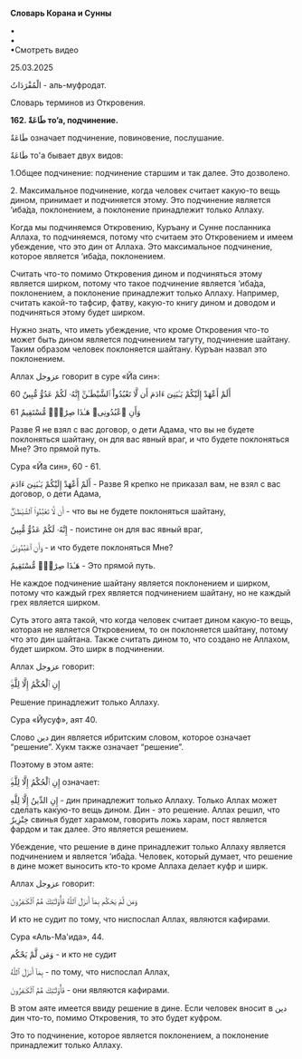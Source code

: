 **Словарь Корана и Сунны**  
  
  
•  
•  
•Смотреть видео  
  
25.03.2025  
  

الْمُفْرَدَاتُ - аль-муфродат.

Словарь терминов из Откровения. 

  

**162. طَاعَةٌ то’а, подчинение.**

طَاعَةٌ означает подчинение, повиновение, послушание. 

طَاعَةٌ то'а бывает двух видов:

1.Общее подчинение: подчинение старшим и так далее. Это дозволено. 

2\. Максимальное подчинение, когда человек считает какую-то вещь дином,
принимает и подчиняется этому. Это подчинение является ‘иба́да,
поклонением, а поклонение принадлежит только Аллаху.

Когда мы подчиняемся Откровению, Куръану и Сунне посланника Аллаха, то
подчиняемся, потому что считаем это Откровением и имеем убеждение, что
это дин от Аллаха. Это максимальное подчинение, которое является ‘иба́да,
поклонением. 

Считать что-то помимо Откровения дином и подчиняться этому является
ширком, потому что такое подчинение является ‘иба́да, поклонением, а
поклонение принадлежит только Аллаху. Например, считать какой-то тафсир,
фатву, какую-то книгу дином и доводом и подчиняться этому будет ширком. 

Нужно знать, что иметь убеждение, что кроме Откровения что-то может быть
дином является подчинением тагуту, подчинение шайтану. Таким образом
человек поклоняется шайтану. Куръан назвал это поклонением. 

  

Аллах عزوجل говорит в суре «Йа син»:

أَلَمْ أَعْهَدْ إِلَيْكُمْ يَـٰبَنِىٓ ءَادَمَ أَن لَّا تَعْبُدُواْ ٱلشَّيْطَـٰنَ‌ۖ إِنَّهُۥ لَكُمْ عَدُوٌّ مُّبِينٌ 60

وَأَنِ ٱعْبُدُونِى‌ۚ هَـٰذَا صِرَٰطٌۭ مُّسْتَقِيمٌ 61

Разве Я не взял с вас договор, о дети Адама, что вы не будете
поклоняться шайтану, он для вас явный враг, и что будете поклоняться
Мне? Это прямой путь. 

Сура «Йа син», 60 - 61.

  

أَلَمْ أَعْهَدْ إِلَيْكُمْ يَـٰبَنِىٓ ءَادَمَ - Разве Я крепко не приказал вам, не взял с
вас договор, о дети Адама,

أَن لَّا تَعْبُدُواْ ٱلشَّيْطَـٰنَ‌ۖ - что вы не будете поклоняться шайтану, 

إِنَّهُۥ لَكُمْ عَدُوٌّ مُّبِينٌ - поистине он для вас явный враг,

وَأَنِ ٱعْبُدُونِى‌ۚ - и что будете поклоняться Мне?

هَـٰذَا صِرَٰطٌۭ مُّسْتَقِيمٌ - Это прямой путь. 

  

Не каждое подчинение шайтану является поклонением и ширком, потому что
каждый грех является подчинением шайтану, но не каждый грех является
ширком. 

Суть этого аята такой, что когда человек считает дином какую-то вещь,
которая не является Откровением, то он поклоняется шайтану, потому что
это дин шайтана. Также считать дином то, что создано не Аллахом, будет
ширком. Это ширк в подчинении. 

  

Аллах عزوجل говорит:

إِنِ ٱلْحُكْمُ إِلَّا لِلَّهِ‌ۚ

Решение принадлежит только Аллаху. 

Сура «Йусуф», аят 40.

  

Слово دين дин является ибритским словом, которое означает “решение”.
Хукм также означает “решение”.

Поэтому в этом аяте:

إِنِ ٱلْحُكْمُ إِلَّا لِلَّهِ‌ۚ означает:

إِنِ الدِّينُ إِلَّا لِلَّهِ‌ - дин принадлежит только Аллаху. Только Аллах может
сделать какую-то вещь дином. Дин - это решение. Аллах решил, что خِنْزِيرٌ
свинья будет харамом, говорить ложь харам, пост является фардом и так
далее. Это является решением. 

Убеждение, что решение в дине принадлежит только Аллаху является
подчинением и является ‘иба́да. Человек, который думает, что решение в
дине может выносить кто-то кроме Аллаха делает куфр и ширк.

Аллах عزوجل говорит:

وَمَن لَّمْ يَحْكُم بِمَآ أَنزَلَ ٱللَّهُ فَأُوْلَـٰٓئِكَ هُمُ ٱلْكَـٰفِرُونَ

И кто не судит по тому, что ниспослал Аллах, являются кафирами. 

Сура «Аль-Ма'ида», 44.

وَمَن لَّمْ يَحْكُم - и кто не судит

بِمَآ أَنزَلَ ٱللَّهُ - по тому, что ниспослал Аллах, 

فَأُوْلَـٰٓئِكَ هُمُ ٱلْكَـٰفِرُونَ - они являются кафирами.

  

В этом аяте имеется ввиду решение в дине. Если человек вносит в دين дин
что-то, помимо Откровения, то это будет куфром. 

Это то подчинение, которое является поклонением, а поклонение
принадлежит только Аллаху. 
